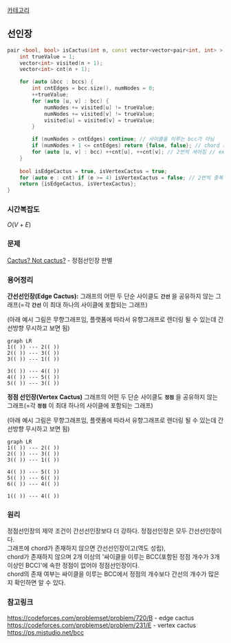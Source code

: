 [카테고리](/README.md)
## 선인장
```cpp
pair <bool, bool> isCactus(int n, const vector<vector<pair<int, int> > > &bccs) { // {isEdgeCactus, isVertexCactus}
    int trueValue = 1;
    vector<int> visited(n + 1);
    vector<int> cnt(n + 1);

    for (auto &bcc : bccs) {
        int cntEdges = bcc.size(), numNodes = 0;
        ++trueValue;
        for (auto [u, v] : bcc) {
            numNodes += visited[u] != trueValue;
            numNodes += visited[v] != trueValue;
            visited[u] = visited[v] = trueValue;
        }

        if (numNodes > cntEdges) continue; // 사이클을 이루는 bcc가 아님
        if (numNodes + 1 <= cntEdges) return {false, false}; // chord 존재, 간선선인장 아님
        for (auto [u, v] : bcc) ++cnt[u], ++cnt[v]; // 2번씩 세어짐 // ex) 사이클이 (1, 2), (2, 3), (3, 1)이면 1, 2, 3 각각 두 번 세짐
    }
    
    bool isEdgeCactus = true, isVertexCactus = true;
    for (auto e : cnt) if (e >= 4) isVertexCactus = false; // 2번씩 중복으로 세진거라 e=2k꼴임, e/2 >= 2 확인하면 됨
    return {isEdgeCactus, isVertexCactus};
}
```

### 시간복잡도
$O(V + E)$   

### 문제
[Cactus? Not cactus?](https://www.acmicpc.net/problem/10891) - 정점선인장 판별   

### 용어정리
__간선선인장(Edge Cactus):__
그래프의 어떤 두 단순 사이클도 __`간선`__ 을 공유하지 않는 그래프(=각 __`간선`__ 이 최대 하나의 사이클에 포함되는 그래프)   

(아래 예시 그림은 무향그래프임, 플랫폼에 따라서 유향그래프로 렌더링 될 수 있는데 간선방향 무시하고 보면 됨)   
```mermaid
graph LR
1(( )) --- 2(( ))
2(( )) --- 3(( ))
3(( )) --- 1(( ))

3(( )) --- 4(( ))
4(( )) --- 5(( ))
5(( )) --- 3(( ))
```
__정점 선인장(Vertex Cactus)__
그래프의 어떤 두 단순 사이클도 __`정점`__ 을 공유하지 않는 그래프(=각 __`정점`__ 이 최대 하나의 사이클에 포함되는 그래프)   

(아래 예시 그림은 무향그래프임, 플랫폼에 따라서 유향그래프로 렌더링 될 수 있는데 간선방향 무시하고 보면 됨)   
```mermaid
graph LR
1(( )) --- 2(( ))
2(( )) --- 3(( ))
3(( )) --- 1(( ))

4(( )) --- 5(( ))
5(( )) --- 6(( ))
6(( )) --- 4(( ))

1(( )) --- 4(( ))
```

### 원리
정점선인장의 제약 조건이 간선선인장보다 더 강하다. 정점선인장은 모두 간선선인장이다.   
그래프에 chord가 존재하지 않으면 간선선인장이고(역도 성립),   
chord가 존재하지 않으며 2개 이상의 '싸이클을 이루는 BCC(포함된 정점 개수가 3개 이상인 BCC)'에 속한 정점이 없어야 정점선인장이다.   
chord의 존재 여부는 싸이클을 이루는 BCC에서 정점의 개수보다 간선의 개수가 많은지 확인하면 알 수 있다.   

### 참고링크
https://codeforces.com/problemset/problem/720/B - edge cactus
https://codeforces.com/problemset/problem/231/E - vertex cactus
https://ps.mjstudio.net/bcc   